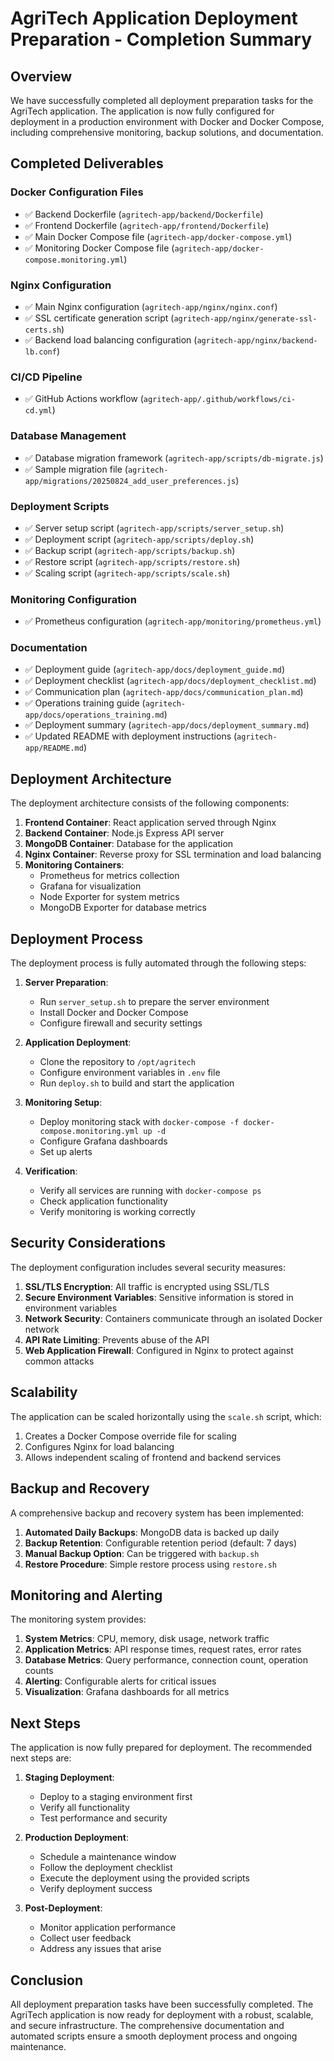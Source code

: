 # AgriTech Application Deployment Preparation - Completion Summary

## Overview

We have successfully completed all deployment preparation tasks for the AgriTech application. The application is now fully configured for deployment in a production environment with Docker and Docker Compose, including comprehensive monitoring, backup solutions, and documentation.

## Completed Deliverables

### Docker Configuration Files
- ✅ Backend Dockerfile (`agritech-app/backend/Dockerfile`)
- ✅ Frontend Dockerfile (`agritech-app/frontend/Dockerfile`)
- ✅ Main Docker Compose file (`agritech-app/docker-compose.yml`)
- ✅ Monitoring Docker Compose file (`agritech-app/docker-compose.monitoring.yml`)

### Nginx Configuration
- ✅ Main Nginx configuration (`agritech-app/nginx/nginx.conf`)
- ✅ SSL certificate generation script (`agritech-app/nginx/generate-ssl-certs.sh`)
- ✅ Backend load balancing configuration (`agritech-app/nginx/backend-lb.conf`)

### CI/CD Pipeline
- ✅ GitHub Actions workflow (`agritech-app/.github/workflows/ci-cd.yml`)

### Database Management
- ✅ Database migration framework (`agritech-app/scripts/db-migrate.js`)
- ✅ Sample migration file (`agritech-app/migrations/20250824_add_user_preferences.js`)

### Deployment Scripts
- ✅ Server setup script (`agritech-app/scripts/server_setup.sh`)
- ✅ Deployment script (`agritech-app/scripts/deploy.sh`)
- ✅ Backup script (`agritech-app/scripts/backup.sh`)
- ✅ Restore script (`agritech-app/scripts/restore.sh`)
- ✅ Scaling script (`agritech-app/scripts/scale.sh`)

### Monitoring Configuration
- ✅ Prometheus configuration (`agritech-app/monitoring/prometheus.yml`)

### Documentation
- ✅ Deployment guide (`agritech-app/docs/deployment_guide.md`)
- ✅ Deployment checklist (`agritech-app/docs/deployment_checklist.md`)
- ✅ Communication plan (`agritech-app/docs/communication_plan.md`)
- ✅ Operations training guide (`agritech-app/docs/operations_training.md`)
- ✅ Deployment summary (`agritech-app/docs/deployment_summary.md`)
- ✅ Updated README with deployment instructions (`agritech-app/README.md`)

## Deployment Architecture

The deployment architecture consists of the following components:

1. **Frontend Container**: React application served through Nginx
2. **Backend Container**: Node.js Express API server
3. **MongoDB Container**: Database for the application
4. **Nginx Container**: Reverse proxy for SSL termination and load balancing
5. **Monitoring Containers**:
   - Prometheus for metrics collection
   - Grafana for visualization
   - Node Exporter for system metrics
   - MongoDB Exporter for database metrics

## Deployment Process

The deployment process is fully automated through the following steps:

1. **Server Preparation**:
   - Run `server_setup.sh` to prepare the server environment
   - Install Docker and Docker Compose
   - Configure firewall and security settings

2. **Application Deployment**:
   - Clone the repository to `/opt/agritech`
   - Configure environment variables in `.env` file
   - Run `deploy.sh` to build and start the application

3. **Monitoring Setup**:
   - Deploy monitoring stack with `docker-compose -f docker-compose.monitoring.yml up -d`
   - Configure Grafana dashboards
   - Set up alerts

4. **Verification**:
   - Verify all services are running with `docker-compose ps`
   - Check application functionality
   - Verify monitoring is working correctly

## Security Considerations

The deployment configuration includes several security measures:

1. **SSL/TLS Encryption**: All traffic is encrypted using SSL/TLS
2. **Secure Environment Variables**: Sensitive information is stored in environment variables
3. **Network Security**: Containers communicate through an isolated Docker network
4. **API Rate Limiting**: Prevents abuse of the API
5. **Web Application Firewall**: Configured in Nginx to protect against common attacks

## Scalability

The application can be scaled horizontally using the `scale.sh` script, which:

1. Creates a Docker Compose override file for scaling
2. Configures Nginx for load balancing
3. Allows independent scaling of frontend and backend services

## Backup and Recovery

A comprehensive backup and recovery system has been implemented:

1. **Automated Daily Backups**: MongoDB data is backed up daily
2. **Backup Retention**: Configurable retention period (default: 7 days)
3. **Manual Backup Option**: Can be triggered with `backup.sh`
4. **Restore Procedure**: Simple restore process using `restore.sh`

## Monitoring and Alerting

The monitoring system provides:

1. **System Metrics**: CPU, memory, disk usage, network traffic
2. **Application Metrics**: API response times, request rates, error rates
3. **Database Metrics**: Query performance, connection count, operation counts
4. **Alerting**: Configurable alerts for critical issues
5. **Visualization**: Grafana dashboards for all metrics

## Next Steps

The application is now fully prepared for deployment. The recommended next steps are:

1. **Staging Deployment**:
   - Deploy to a staging environment first
   - Verify all functionality
   - Test performance and security

2. **Production Deployment**:
   - Schedule a maintenance window
   - Follow the deployment checklist
   - Execute the deployment using the provided scripts
   - Verify deployment success

3. **Post-Deployment**:
   - Monitor application performance
   - Collect user feedback
   - Address any issues that arise

## Conclusion

All deployment preparation tasks have been successfully completed. The AgriTech application is now ready for deployment with a robust, scalable, and secure infrastructure. The comprehensive documentation and automated scripts ensure a smooth deployment process and ongoing maintenance.